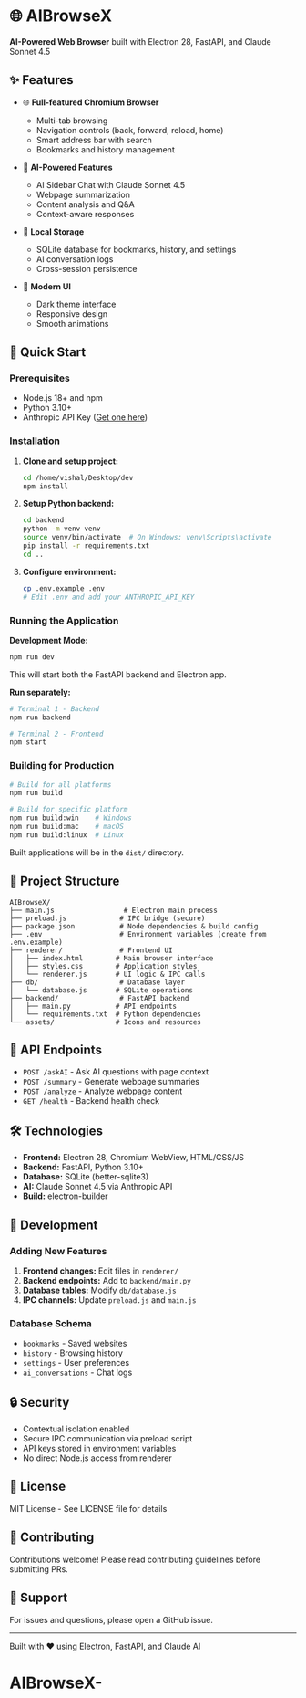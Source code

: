 # 🌐 AIBrowseX

**AI-Powered Web Browser** built with Electron 28, FastAPI, and Claude Sonnet 4.5

## ✨ Features

- 🌐 **Full-featured Chromium Browser**
  - Multi-tab browsing
  - Navigation controls (back, forward, reload, home)
  - Smart address bar with search
  - Bookmarks and history management

- 🤖 **AI-Powered Features**
  - AI Sidebar Chat with Claude Sonnet 4.5
  - Webpage summarization
  - Content analysis and Q&A
  - Context-aware responses

- 💾 **Local Storage**
  - SQLite database for bookmarks, history, and settings
  - AI conversation logs
  - Cross-session persistence

- 🎨 **Modern UI**
  - Dark theme interface
  - Responsive design
  - Smooth animations

## 🚀 Quick Start

### Prerequisites

- Node.js 18+ and npm
- Python 3.10+
- Anthropic API Key ([Get one here](https://console.anthropic.com/))

### Installation

1. **Clone and setup project:**
   ```bash
   cd /home/vishal/Desktop/dev
   npm install
   ```

2. **Setup Python backend:**
   ```bash
   cd backend
   python -m venv venv
   source venv/bin/activate  # On Windows: venv\Scripts\activate
   pip install -r requirements.txt
   cd ..
   ```

3. **Configure environment:**
   ```bash
   cp .env.example .env
   # Edit .env and add your ANTHROPIC_API_KEY
   ```

### Running the Application

**Development Mode:**
```bash
npm run dev
```

This will start both the FastAPI backend and Electron app.

**Run separately:**
```bash
# Terminal 1 - Backend
npm run backend

# Terminal 2 - Frontend
npm start
```

### Building for Production

```bash
# Build for all platforms
npm run build

# Build for specific platform
npm run build:win    # Windows
npm run build:mac    # macOS
npm run build:linux  # Linux
```

Built applications will be in the `dist/` directory.

## 📁 Project Structure

```
AIBrowseX/
├── main.js                 # Electron main process
├── preload.js             # IPC bridge (secure)
├── package.json           # Node dependencies & build config
├── .env                   # Environment variables (create from .env.example)
├── renderer/              # Frontend UI
│   ├── index.html        # Main browser interface
│   ├── styles.css        # Application styles
│   └── renderer.js       # UI logic & IPC calls
├── db/                    # Database layer
│   └── database.js       # SQLite operations
├── backend/               # FastAPI backend
│   ├── main.py           # API endpoints
│   └── requirements.txt  # Python dependencies
└── assets/               # Icons and resources
```

## 🔌 API Endpoints

- `POST /askAI` - Ask AI questions with page context
- `POST /summary` - Generate webpage summaries
- `POST /analyze` - Analyze webpage content
- `GET /health` - Backend health check

## 🛠️ Technologies

- **Frontend:** Electron 28, Chromium WebView, HTML/CSS/JS
- **Backend:** FastAPI, Python 3.10+
- **Database:** SQLite (better-sqlite3)
- **AI:** Claude Sonnet 4.5 via Anthropic API
- **Build:** electron-builder

## 📝 Development

### Adding New Features

1. **Frontend changes:** Edit files in `renderer/`
2. **Backend endpoints:** Add to `backend/main.py`
3. **Database tables:** Modify `db/database.js`
4. **IPC channels:** Update `preload.js` and `main.js`

### Database Schema

- `bookmarks` - Saved websites
- `history` - Browsing history
- `settings` - User preferences
- `ai_conversations` - Chat logs

## 🔒 Security

- Contextual isolation enabled
- Secure IPC communication via preload script
- API keys stored in environment variables
- No direct Node.js access from renderer

## 📄 License

MIT License - See LICENSE file for details

## 🤝 Contributing

Contributions welcome! Please read contributing guidelines before submitting PRs.

## 💬 Support

For issues and questions, please open a GitHub issue.

---

Built with ❤️ using Electron, FastAPI, and Claude AI
# AIBrowseX-
